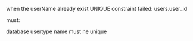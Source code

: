 when the userName already exist
UNIQUE constraint failed: users.user_id


must:

database usertype name must ne unique